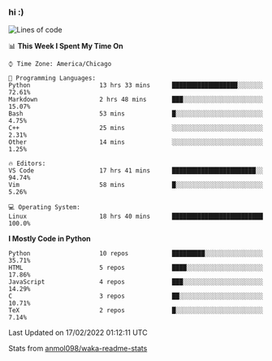 ### hi :)

<!--START_SECTION:waka-->
![Lines of code](https://img.shields.io/badge/From%20Hello%20World%20I%27ve%20Written-481%20Thousand%20lines%20of%20code-blue)

📊 **This Week I Spent My Time On** 

```text
⌚︎ Time Zone: America/Chicago

💬 Programming Languages: 
Python                   13 hrs 33 mins      ██████████████████░░░░░░░   72.61% 
Markdown                 2 hrs 48 mins       ███░░░░░░░░░░░░░░░░░░░░░░   15.07% 
Bash                     53 mins             █░░░░░░░░░░░░░░░░░░░░░░░░   4.75% 
C++                      25 mins             ░░░░░░░░░░░░░░░░░░░░░░░░░   2.31% 
Other                    14 mins             ░░░░░░░░░░░░░░░░░░░░░░░░░   1.25%

🔥 Editors: 
VS Code                  17 hrs 41 mins      ███████████████████████░░   94.74% 
Vim                      58 mins             █░░░░░░░░░░░░░░░░░░░░░░░░   5.26%

💻 Operating System: 
Linux                    18 hrs 40 mins      █████████████████████████   100.0%

```

**I Mostly Code in Python** 

```text
Python                   10 repos            █████████░░░░░░░░░░░░░░░░   35.71% 
HTML                     5 repos             ████░░░░░░░░░░░░░░░░░░░░░   17.86% 
JavaScript               4 repos             ███░░░░░░░░░░░░░░░░░░░░░░   14.29% 
C                        3 repos             ██░░░░░░░░░░░░░░░░░░░░░░░   10.71% 
TeX                      2 repos             █░░░░░░░░░░░░░░░░░░░░░░░░   7.14%

```



 Last Updated on 17/02/2022 01:12:11 UTC
<!--END_SECTION:waka-->

Stats from [anmol098/waka-readme-stats](https://github.com/anmol098/waka-readme-stats)